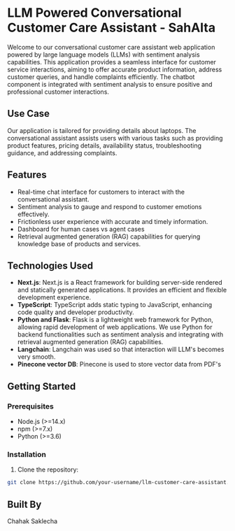 
# LLM Powered Conversational Customer Care Assistant - SahAIta

Welcome to our conversational customer care assistant web application powered by large language models (LLMs) with sentiment analysis capabilities. This application provides a seamless interface for customer service interactions, aiming to offer accurate product information, address customer queries, and handle complaints efficiently. The chatbot component is integrated with sentiment analysis to ensure positive and professional customer interactions.

## Use Case

Our application is tailored for providing details about laptops. The conversational assistant assists users with various tasks such as providing product features, pricing details, availability status, troubleshooting guidance, and addressing complaints.

## Features

- Real-time chat interface for customers to interact with the conversational assistant.
- Sentiment analysis to gauge and respond to customer emotions effectively.
- Frictionless user experience with accurate and timely information.
- Dashboard for human cases vs agent cases
- Retrieval augmented generation (RAG) capabilities for querying knowledge base of products and services.

## Technologies Used

- **Next.js**: Next.js is a React framework for building server-side rendered and statically generated applications. It provides an efficient and flexible development experience.
- **TypeScript**: TypeScript adds static typing to JavaScript, enhancing code quality and developer productivity.
- **Python and Flask**: Flask is a lightweight web framework for Python, allowing rapid development of web applications. We use Python for backend functionalities such as sentiment analysis and integrating with retrieval augmented generation (RAG) capabilities.
- **Langchain**: Langchain was used so that interaction will LLM's becomes very smooth.
- **Pinecone vector DB**: Pinecone is used to store vector data from PDF's

## Getting Started

### Prerequisites

- Node.js (>=14.x)
- npm (>=7.x)
- Python (>=3.6)

### Installation

1. Clone the repository:

```bash
git clone https://github.com/your-username/llm-customer-care-assistant.git
```
## Built By
Chahak Saklecha






